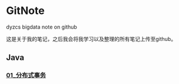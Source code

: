 # GitNote
 dyzcs bigdata note on github

这是关于我的笔记，之后我会将我学习以及整理的所有笔记上传至github。

## Java

### [01_分布式事务](01_Java/01_分布式事务.md)